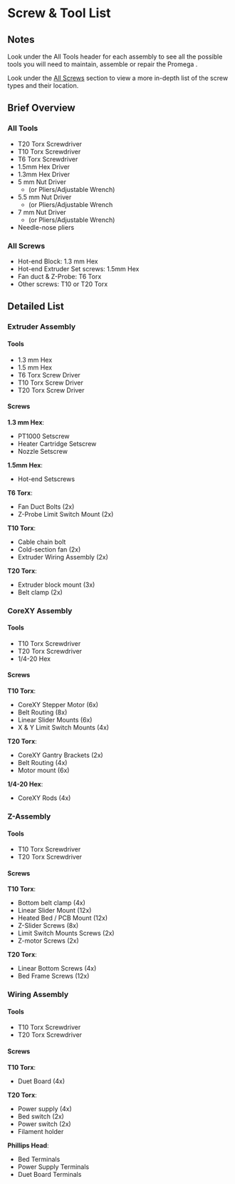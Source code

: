 # Screw & Tool List



## Notes

Look under the All Tools header for each assembly to see all the possible tools you will need to maintain, assemble or repair the Promega .

Look under the [All Screws]() section to view a more in-depth list of the screw types and their location.

## Brief Overview

### All Tools

* T20 Torx Screwdriver
* T10 Torx Screwdriver
* T6 Torx Screwdriver
* 1.5mm Hex Driver
* 1.3mm Hex Driver
* 5 mm Nut Driver 
  * \(or Pliers/Adjustable Wrench\)
* 5.5 mm Nut Driver 
  * \(or Pliers/Adjustable Wrench
* 7 mm Nut Driver
  * \(or Pliers/Adjustable Wrench\)
* Needle-nose pliers

### All Screws

* Hot-end Block: 1.3 mm Hex
* Hot-end Extruder Set screws: 1.5mm Hex
* Fan duct & Z-Probe: T6 Torx
* Other screws: T10 or T20 Torx

## Detailed List

### Extruder Assembly

#### Tools

* 1.3 mm Hex
* 1.5 mm Hex
* T6 Torx Screw Driver
* T10 Torx Screw Driver
* T20 Torx Screw Driver

#### Screws

**1.3 mm Hex**:

* PT1000 Setscrew
* Heater Cartridge Setscrew
* Nozzle Setscrew

**1.5mm Hex**:

* Hot-end Setscrews

**T6 Torx**:

* Fan Duct Bolts \(2x\)
* Z-Probe Limit Switch Mount \(2x\)

**T10 Torx**:

* Cable chain bolt
* Cold-section fan \(2x\)
* Extruder Wiring Assembly \(2x\)

**T20 Torx**:

* Extruder block mount \(3x\)
* Belt clamp \(2x\)

### CoreXY Assembly

#### Tools

* T10 Torx Screwdriver
* T20 Torx Screwdriver
* 1/4-20 Hex

#### Screws

**T10 Torx**:

* CoreXY Stepper Motor \(6x\)
* Belt Routing \(8x\)
* Linear Slider Mounts \(6x\)
* X & Y Limit Switch Mounts \(4x\)

**T20 Torx**:

* CoreXY Gantry Brackets \(2x\)
* Belt Routing \(4x\)
* Motor mount \(6x\)

**1/4-20 Hex**:

* CoreXY Rods \(4x\)

### Z-Assembly

#### Tools

* T10 Torx Screwdriver
* T20 Torx Screwdriver

#### Screws

**T10 Torx**:

* Bottom belt clamp \(4x\)
* Linear Slider Mount \(12x\)
* Heated Bed / PCB Mount \(12x\)
* Z-Slider Screws \(8x\)
* Limit Switch Mounts Screws \(2x\)
* Z-motor Screws \(2x\)

**T20 Torx**:

* Linear Bottom Screws \(4x\)
* Bed Frame Screws \(12x\)

### Wiring Assembly

#### Tools

* T10 Torx Screwdriver
* T20 Torx Screwdriver

#### Screws

**T10 Torx**:

* Duet Board \(4x\)

**T20 Torx**:

* Power supply \(4x\)
* Bed switch \(2x\)
* Power switch \(2x\)
* Filament holder

**Phillips Head**:

* Bed Terminals
* Power Supply Terminals
* Duet Board Terminals

